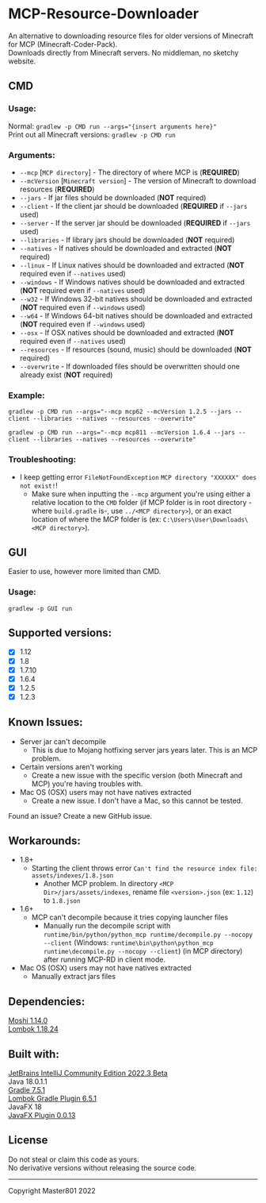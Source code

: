 # MCP-Resource-Downloader
An alternative to downloading resource files for older versions of Minecraft for MCP (Minecraft-Coder-Pack).<br/>
Downloads directly from Minecraft servers. No middleman, no sketchy website.

## CMD

### Usage:
Normal: `gradlew -p CMD run --args="{insert arguments here}"`<br/>
Print out all Minecraft versions: `gradlew -p CMD run`<br/>

### Arguments:
- `--mcp` [`MCP directory`] - The directory of where MCP is (**REQUIRED**)
- `--mcVersion` [`Minecraft version`] - The version of Minecraft to download resources (**REQUIRED**)
- `--jars` - If jar files should be downloaded (**NOT** required)
- `--client` - If the client jar should be downloaded (**REQUIRED** if `--jars` used)
- `--server` - If the server jar should be downloaded (**REQUIRED** if `--jars` used)
- `--libraries` - If library jars should be downloaded (**NOT** required)
- `--natives` - If natives should be downloaded and extracted (**NOT** required)
- `--linux` - If Linux natives should be downloaded and extracted (**NOT** required even if `--natives` used)
- `--windows` - If Windows natives should be downloaded and extracted (**NOT** required even if `--natives` used)
- `--w32` - If Windows 32-bit natives should be downloaded and extracted (**NOT** required even if `--windows` used)
- `--w64` - If Windows 64-bit natives should be downloaded and extracted (**NOT** required even if `--windows` used)
- `--osx` - If OSX natives should be downloaded and extracted (**NOT** required even if `--natives` used)
- `--resources` - If resources (sound, music) should be downloaded (**NOT** required)
- `--overwrite` - If downloaded files should be overwritten should one already exist (**NOT** required)

### Example:
`gradlew -p CMD run --args="--mcp mcp62 --mcVersion 1.2.5 --jars --client --libraries --natives --resources --overwrite"`<br/>

`gradlew -p CMD run --args="--mcp mcp811 --mcVersion 1.6.4 --jars --client --libraries --natives --resources --overwrite"`<br/>

### Troubleshooting:
- I keep getting error `FileNotFoundException` `MCP directory "XXXXXX" does not exist!`!
  - Make sure when inputting the `--mcp` argument you're using either a relative location to the `CMD` folder
  (if MCP folder is in root directory -where `build.gradle` is-, use `../<MCP directory>`),
  or an exact location of where the MCP folder is (ex: `C:\Users\User\Downloads\<MCP directory>`).

## GUI

Easier to use, however more limited than CMD.

### Usage:
`gradlew -p GUI run`

## Supported versions:
- [X] 1.12
- [X] 1.8
- [X] 1.7.10
- [X] 1.6.4
- [X] 1.2.5
- [X] 1.2.3

## Known Issues:
- Server jar can't decompile
  - This is due to Mojang hotfixing server jars years later. This is an MCP problem.
- Certain versions aren't working
  - Create a new issue with the specific version (both Minecraft and MCP) you're having troubles with.
- Mac OS (OSX) users may not have natives extracted
  - Create a new issue. I don't have a Mac, so this cannot be tested.

Found an issue? Create a new GitHub issue.

## Workarounds:
- 1.8+
  - Starting the client throws error `Can't find the resource index file: assets/indexes/1.8.json`
    - Another MCP problem. In directory `<MCP Dir>/jars/assets/indexes`, rename file `<version>.json` (ex: `1.12`) to `1.8.json`
- 1.6+
  - MCP can't decompile because it tries copying launcher files
    - Manually run the decompile script with
    `runtime/bin/python/python_mcp runtime/decompile.py --nocopy --client` (Windows: `runtime\bin\python\python_mcp runtime\decompile.py --nocopy --client`)
    (in MCP directory) after running MCP-RD in client mode.
- Mac OS (OSX) users may not have natives extracted
  - Manually extract jars files

## Dependencies:
[Moshi 1.14.0](https://github.com/square/moshi)<br/>
[Lombok 1.18.24](https://projectlombok.org/)<br/>

## Built with:
[JetBrains IntelliJ Community Edition 2022.3 Beta](https://www.jetbrains.com/idea/)<br/>
Java 18.0.1.1<br/>
[Gradle 7.5.1](https://gradle.org/)<br/>
[Lombok Gradle Plugin 6.5.1](https://plugins.gradle.org/plugin/io.freefair.lombok)<br/>
JavaFX 18<br/>
[JavaFX Plugin 0.0.13](https://plugins.gradle.org/plugin/org.openjfx.javafxplugin)<br/>

## License
Do not steal or claim this code as yours.<br/>
No derivative versions without releasing the source code.

---
Copyright Master801 2022
